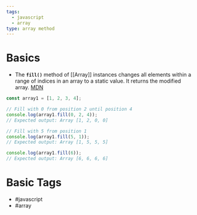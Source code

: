 ```yaml
---
tags:
  - javascript
  - array
type: array method
---
```


# Basics
- The **`fill()`** method of [[Array]] instances changes all elements within a range of indices in an array to a static value. It returns the modified array. [MDN](https://developer.mozilla.org/en-US/docs/Web/JavaScript/Reference/Global_Objects/Array/fill)
```javascript
const array1 = [1, 2, 3, 4];

// Fill with 0 from position 2 until position 4
console.log(array1.fill(0, 2, 4));
// Expected output: Array [1, 2, 0, 0]

// Fill with 5 from position 1
console.log(array1.fill(5, 1));
// Expected output: Array [1, 5, 5, 5]

console.log(array1.fill(6));
// Expected output: Array [6, 6, 6, 6]

```
# Basic Tags
- #javascript 
- #array
